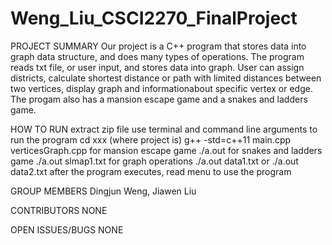# Weng_Liu_CSCI2270_FinalProject

PROJECT SUMMARY
Our project is a C++ program that stores data into graph data structure, and
does many types of operations. The program reads txt file, or user input,
and stores data into graph. User can assign districts, calculate shortest 
distance or path with limited distances between two vertices, display graph 
and informationabout specific vertex or edge. The progam also has a mansion
escape game and a snakes and ladders game.

HOW TO RUN
extract zip file
use terminal and command line arguments to run the program
cd xxx (where project is)
g++ -std=c++11 main.cpp verticesGraph.cpp
for mansion escape game ./a.out
for snakes and ladders game ./a.out slmap1.txt
for graph operations ./a.out data1.txt or ./a.out data2.txt
after the program executes, read menu to use the program

GROUP MEMBERS
Dingjun Weng, Jiawen Liu

CONTRIBUTORS
NONE

OPEN ISSUES/BUGS
NONE